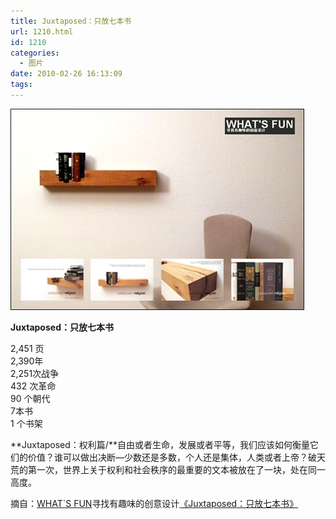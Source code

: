 ```yaml
---
title: Juxtaposed：只放七本书
url: 1210.html
id: 1210
categories:
  - 图片
date: 2010-02-26 16:13:09
tags:
---
```


![](/images/attachments/month_1002/p201022614051.jpg)  

**Juxtaposed：只放七本书**

  

2,451 页  
2,390年  
2,251次战争  
432 次革命  
90 个朝代  
7本书  
1 个书架

  
**Juxtaposed：权利篇/**自由或者生命，发展或者平等，我们应该如何衡量它们的价值？谁可以做出决断—少数还是多数，个人还是集体，人类或者上帝？破天荒的第一次，世界上关于权利和社会秩序的最重要的文本被放在了一块，处在同一高度。  
  
摘自：[WHAT`S FUN](http://cheng11.chinavisual.com/)寻找有趣味的创意设计[《Juxtaposed：只放七本书》](http://cheng11.chinavisual.com/?p=203)